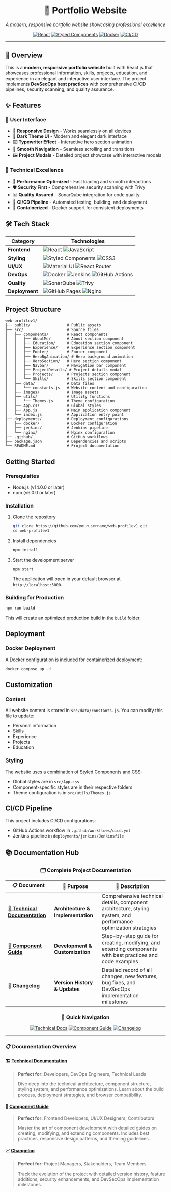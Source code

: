 <div align="center">

# 🌟 Portfolio Website

*A modern, responsive portfolio website showcasing professional excellence*

[![React](https://img.shields.io/badge/React-18.0+-61DAFB?style=for-the-badge&logo=react&logoColor=black)](https://reactjs.org/)
[![Styled Components](https://img.shields.io/badge/Styled_Components-DB7093?style=for-the-badge&logo=styled-components&logoColor=white)](https://styled-components.com/)
[![Docker](https://img.shields.io/badge/Docker-2496ED?style=for-the-badge&logo=docker&logoColor=white)](https://www.docker.com/)
[![CI/CD](https://img.shields.io/badge/CI%2FCD-Jenkins-D33833?style=for-the-badge&logo=jenkins&logoColor=white)](https://www.jenkins.io/)

</div>

---

## 📖 Overview

This is a **modern, responsive portfolio website** built with React.js that showcases professional information, skills, projects, education, and experience in an elegant and interactive user interface. The project implements **DevSecOps best practices** with comprehensive CI/CD pipelines, security scanning, and quality assurance.

## ✨ Features

### 🎨 **User Interface**
- 📱 **Responsive Design** - Works seamlessly on all devices
- 🌙 **Dark Theme UI** - Modern and elegant dark interface
- ⌨️ **Typewriter Effect** - Interactive hero section animation
- 🎯 **Smooth Navigation** - Seamless scrolling and transitions
- 🖼️ **Project Modals** - Detailed project showcase with interactive modals

### 🔧 **Technical Excellence**
- 🚀 **Performance Optimized** - Fast loading and smooth interactions
- 🛡️ **Security First** - Comprehensive security scanning with Trivy
- 📊 **Quality Assured** - SonarQube integration for code quality
- 🔄 **CI/CD Pipeline** - Automated testing, building, and deployment
- 🐳 **Containerized** - Docker support for consistent deployments

## 🛠️ Tech Stack

<div align="center">

| Category | Technologies |
|----------|-------------|
| **Frontend** | ![React](https://img.shields.io/badge/React-61DAFB?style=flat&logo=react&logoColor=black) ![JavaScript](https://img.shields.io/badge/JavaScript-F7DF1E?style=flat&logo=javascript&logoColor=black) |
| **Styling** | ![Styled Components](https://img.shields.io/badge/Styled_Components-DB7093?style=flat&logo=styled-components&logoColor=white) ![CSS3](https://img.shields.io/badge/CSS3-1572B6?style=flat&logo=css3&logoColor=white) |
| **UI/UX** | ![Material UI](https://img.shields.io/badge/Material_UI-0081CB?style=flat&logo=mui&logoColor=white) ![React Router](https://img.shields.io/badge/React_Router-CA4245?style=flat&logo=react-router&logoColor=white) |
| **DevOps** | ![Docker](https://img.shields.io/badge/Docker-2496ED?style=flat&logo=docker&logoColor=white) ![Jenkins](https://img.shields.io/badge/Jenkins-D33833?style=flat&logo=jenkins&logoColor=white) ![GitHub Actions](https://img.shields.io/badge/GitHub_Actions-2088FF?style=flat&logo=github-actions&logoColor=white) |
| **Quality** | ![SonarQube](https://img.shields.io/badge/SonarQube-4E9BCD?style=flat&logo=sonarqube&logoColor=white) ![Trivy](https://img.shields.io/badge/Trivy-1904DA?style=flat&logo=trivy&logoColor=white) |
| **Deployment** | ![GitHub Pages](https://img.shields.io/badge/GitHub_Pages-222222?style=flat&logo=github&logoColor=white) ![Nginx](https://img.shields.io/badge/Nginx-009639?style=flat&logo=nginx&logoColor=white) |

</div>

## Project Structure
```
web-profilev1/
├── public/                # Public assets
├── src/                   # Source files
│   ├── components/        # React components
│   │   ├── AboutMe/       # About section component
│   │   ├── Education/     # Education section component
│   │   ├── Experience/    # Experience section component
│   │   ├── Footer/        # Footer component
│   │   ├── HeroBgAnimation/ # Hero background animation
│   │   ├── HeroSection/   # Hero section component
│   │   ├── Navbar/        # Navigation bar component
│   │   ├── ProjectDetails/ # Project details modal
│   │   ├── Projects/      # Projects section component
│   │   └── Skills/        # Skills section component
│   ├── data/              # Data files
│   │   └── constants.js   # Website content and configuration
│   ├── images/            # Image assets
│   ├── utils/             # Utility functions
│   │   └── Themes.js      # Theme configuration
│   ├── App.css            # Global styles
│   ├── App.js             # Main application component
│   └── index.js           # Application entry point
├── deployments/           # Deployment configurations
│   ├── docker/            # Docker configuration
│   ├── jenkins/           # Jenkins pipeline
│   └── nginx/             # Nginx configuration
├── .github/               # GitHub workflows
├── package.json           # Dependencies and scripts
└── README.md              # Project documentation
```

## Getting Started

### Prerequisites
- Node.js (v14.0.0 or later)
- npm (v6.0.0 or later)

### Installation

1. Clone the repository
   ```bash
   git clone https://github.com/yourusername/web-profilev1.git
   cd web-profilev1
   ```

2. Install dependencies
   ```bash
   npm install
   ```

3. Start the development server
   ```bash
   npm start
   ```
   The application will open in your default browser at `http://localhost:3000`.

### Building for Production

```bash
npm run build
```

This will create an optimized production build in the `build` folder.

## Deployment

### Docker Deployment

A Docker configuration is included for containerized deployment:

```bash
docker compose up -d
```

## Customization

### Content
All website content is stored in `src/data/constants.js`. You can modify this file to update:
- Personal information
- Skills
- Experience
- Projects
- Education

### Styling
The website uses a combination of Styled Components and CSS:
- Global styles are in `src/App.css`
- Component-specific styles are in their respective folders
- Theme configuration is in `src/utils/Themes.js`

## CI/CD Pipeline

This project includes CI/CD configurations:
- GitHub Actions workflow in `.github/workflows/cicd.yml`
- Jenkins pipeline in `deployments/jenkins/Jenkinsfile`

## 📚 Documentation Hub

<div align="center">

### 🗂️ **Complete Project Documentation**

</div>

| 📋 Document | 🎯 Purpose | 📖 Description |
|-------------|------------|----------------|
| **[📖 Technical Documentation](./DOCUMENTATION.md)** | **Architecture & Implementation** | Comprehensive technical details, component architecture, styling system, and performance optimization strategies |
| **[🧩 Component Guide](./COMPONENT_GUIDE.md)** | **Development & Customization** | Step-by-step guide for creating, modifying, and extending components with best practices and code examples |
| **[📝 Changelog](./CHANGELOG.md)** | **Version History & Updates** | Detailed record of all changes, new features, bug fixes, and DevSecOps implementation milestones |

<div align="center">

### 🚀 **Quick Navigation**

[![Technical Docs](https://img.shields.io/badge/📖_Technical_Documentation-4CAF50?style=for-the-badge&logoColor=white)](./DOCUMENTATION.md)
[![Component Guide](https://img.shields.io/badge/🧩_Component_Guide-2196F3?style=for-the-badge&logoColor=white)](./COMPONENT_GUIDE.md)
[![Changelog](https://img.shields.io/badge/📝_Changelog-FF9800?style=for-the-badge&logoColor=white)](./CHANGELOG.md)

</div>

---

### 📋 **Documentation Overview**

#### 🏗️ **[Technical Documentation](./DOCUMENTATION.md)**
> **Perfect for:** Developers, DevOps Engineers, Technical Leads
> 
> Dive deep into the technical architecture, component structure, styling system, and performance optimizations. Learn about the build process, deployment strategies, and browser compatibility.

#### 🎨 **[Component Guide](./COMPONENT_GUIDE.md)**
> **Perfect for:** Frontend Developers, UI/UX Designers, Contributors
> 
> Master the art of component development with detailed guides on creating, modifying, and extending components. Includes best practices, responsive design patterns, and theming guidelines.

#### 📈 **[Changelog](./CHANGELOG.md)**
> **Perfect for:** Project Managers, Stakeholders, Team Members
> 
> Track the evolution of the project with detailed version history, feature additions, security enhancements, and DevSecOps implementation milestones.
